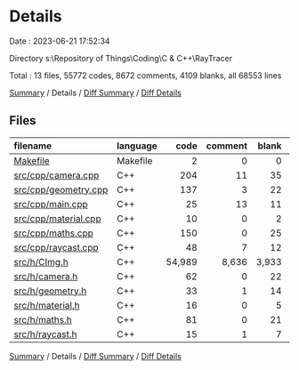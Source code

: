 # Details

Date : 2023-06-21 17:52:34

Directory s:\\Repository of Things\\Coding\\C & C++\\RayTracer

Total : 13 files,  55772 codes, 8672 comments, 4109 blanks, all 68553 lines

[Summary](results.md) / Details / [Diff Summary](diff.md) / [Diff Details](diff-details.md)

## Files
| filename | language | code | comment | blank | total |
| :--- | :--- | ---: | ---: | ---: | ---: |
| [Makefile](/Makefile) | Makefile | 2 | 0 | 0 | 2 |
| [src/cpp/camera.cpp](/src/cpp/camera.cpp) | C++ | 204 | 11 | 35 | 250 |
| [src/cpp/geometry.cpp](/src/cpp/geometry.cpp) | C++ | 137 | 3 | 22 | 162 |
| [src/cpp/main.cpp](/src/cpp/main.cpp) | C++ | 25 | 13 | 11 | 49 |
| [src/cpp/material.cpp](/src/cpp/material.cpp) | C++ | 10 | 0 | 2 | 12 |
| [src/cpp/maths.cpp](/src/cpp/maths.cpp) | C++ | 150 | 0 | 25 | 175 |
| [src/cpp/raycast.cpp](/src/cpp/raycast.cpp) | C++ | 48 | 7 | 12 | 67 |
| [src/h/CImg.h](/src/h/CImg.h) | C++ | 54,989 | 8,636 | 3,933 | 67,558 |
| [src/h/camera.h](/src/h/camera.h) | C++ | 62 | 0 | 22 | 84 |
| [src/h/geometry.h](/src/h/geometry.h) | C++ | 33 | 1 | 14 | 48 |
| [src/h/material.h](/src/h/material.h) | C++ | 16 | 0 | 5 | 21 |
| [src/h/maths.h](/src/h/maths.h) | C++ | 81 | 0 | 21 | 102 |
| [src/h/raycast.h](/src/h/raycast.h) | C++ | 15 | 1 | 7 | 23 |

[Summary](results.md) / Details / [Diff Summary](diff.md) / [Diff Details](diff-details.md)